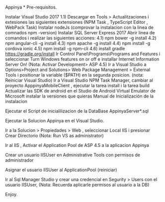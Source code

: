 Appinya	*
Pre-requisitos.

Instalar Visual Studio 2017 1.1) Descargar en Tools > Actualitzaciones i extesiones las siguientes extensiones (NPM Task , TypeScript Editor , WebPack Task)
Instalar nodeJs (comprovar la instalacion con la linea de comnados npm -version)
Instalar SQL Server Express 2017
Abrir linea de comandos i realizar las siguientes acciones: 4.1) npm bower -g install 4.2) npm angular-cli -g install 4.3) npm apache -g install 4.4) npm install -g cordova ionic 4.5) npm install -g npm-cli 4.6) install gradle https://gradle.org/install 
Ir Control Panel\Programs\Programs and Features i seleccionar Turn Windows features on or off e installar Internet Information Server On! (Nota: Activar Development> ASP 4.5)
Ir a Visual Studio a Options>Project and Solutions> Web Package Management > External Tools i positionar la variable ($PATH) en la segunda posicion. (nota: Reiniciar Visual Studio)
Ir a Visual Studio NPM Task Manager, cambiar al proyecto ApppinyaMobileClient , ejecutar la tarea install i la tarea build
Actualizar las SDK de android en el Studio de Android
Virtual Emulator de Microsoft instalar la versiones que quieras
Manual de Inicialización de la instalacion

Ejecutar el Script de inicialilizacion de la DataBase AppinyaServer*.sql

Ejecutar la Solucion Appinya en el Visual Studio.

Ir a la Solucion > Propiedades > Web , seleccionar Local IIS i presionar Crear Directorio (Nota: Run VS as administrator)

Ir al IIS , Activar el Application Pool de ASP 4.5 a la aplicacion Appinya

Crear un usuario IISUser en Administrative Tools con permisos de administrador

Asignar el usuario IISUser al ApplicationPool (reiniciar)

Ir al Sql Manager Studio y crear una credencial en Segurity > Users con el usuario IISUser, (Nota: Recuerda aplicarle permisos al usuario a la DB)

Enjoy.
